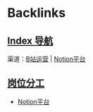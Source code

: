 
# Backlinks
## [Index 导航](<Index 导航.md>)
渠道：[B站运营](<B站运营.md>) | [Notion平台](<Notion平台.md>)

## [岗位分工](<岗位分工.md>)
- [Notion平台](<Notion平台.md>)

